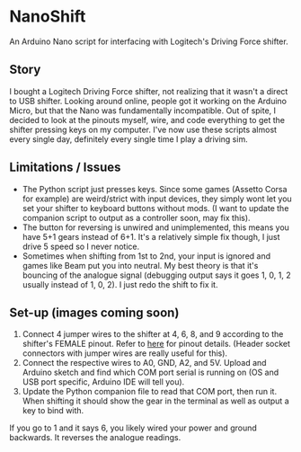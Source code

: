 # NanoShift
An Arduino Nano script for interfacing with Logitech's Driving Force shifter.

## Story
I bought a Logitech Driving Force shifter, not realizing that it wasn't a direct to USB shifter.
Looking around online, people got it working on the Arduino Micro, but that the Nano was fundamentally incompatible. Out of spite, I decided to look at the pinouts myself, wire, and code everything to get the shifter pressing keys on my computer.
I've now use these scripts almost every single day, definitely every single time I play a driving sim.

## Limitations / Issues
- The Python script just presses keys. Since some games (Assetto Corsa for example) are weird/strict with input devices, they simply wont let you set your shifter to keyboard buttons without mods. (I want to update the companion script to output as a controller soon, may fix this).
- The button for reversing is unwired and unimplemented, this means you have 5+1 gears instead of 6+1. It's a relatively simple fix though, I just drive 5 speed so I never notice.
- Sometimes when shifting from 1st to 2nd, your input is ignored and games like Beam put you into neutral. My best theory is that it's bouncing of the analogue signal (debugging output says it goes 1, 0, 1, 2 usually instead of 1, 0, 2). I just redo the shift to fix it.

## Set-up (images coming soon)
1. Connect 4 jumper wires to the shifter at 4, 6, 8, and 9 according to the shifter's FEMALE pinout. Refer to [here](https://dmadison.github.io/Sim-Racing-Arduino/docs/logitech_shifter.html) for pinout details. (Header socket connectors with jumper wires are really useful  for this).
2. Connect the respective wires to A0, GND, A2, and 5V. Upload and Arduino sketch and find which COM port serial is running on (OS and USB port specific, Arduino IDE will tell you).
3. Update the Python companion file to read that COM port, then run it. When shifting it should show the gear in the terminal as well as output a key to bind with.

If you go to 1 and it says 6, you likely wired your power and ground backwards. It reverses the analogue readings.
